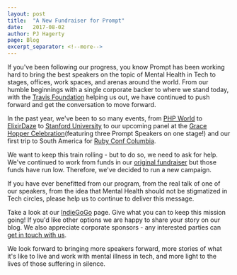 ```yaml
---
layout: post
title:  "A New Fundraiser for Prompt"
date:   2017-08-02
author: PJ Hagerty
page: Blog
excerpt_separator: <!--more-->
---
```


If you've been following our progress, you know Prompt has been working hard to bring the best speakers on the topic of Mental Health in Tech to stages, offices, work spaces, and arenas around the world. From our humble beginnings with a single corporate backer to where we stand today, with the [Travis Foundation](http://foundation.travis-ci.org/) helping us out, we have continued to push forward and get the conversation to move forward.

In the past year, we've been to so many events, from [PHP World](https://world.phparch.com/) to [ElixirDaze](http://www.elixirdaze.com/) to [Stanford University](http://125.stanford.edu/cssocial-good/) to our upcoming panel at the [Grace Hopper Celebration](https://ghc.anitaborg.org/)(featuring three Prompt Speakers on one stage!) and our first trip to South America for [Ruby Conf Columbia](http://www.rubyconf.co/).

We want to keep this train rolling - but to do so, we need to ask for help. We've continued to work from funds in our [original fundraiser](http://mhprompt.org/2015/10/05/our-indiegogo-story.html) but those funds have run low. Therefore, we've decided to run a new campaign.

If you have ever benefitted from our program, from the real talk of one of our speakers, from the idea that Mental Health should not be stigmatized in Tech circles, please help us to continue to deliver this message.

Take a look at our [IndieGoGo](https://igg.me/at/prompt2018) page. Give what you can to keep this mission going! If you'd like other options we are happy to share your story on our blog. We also appreciate corporate sponsors - any interested parties can [get in touch with us](mailto:team@mhprompt.org).

We look forward to bringing more speakers forward, more stories of what it's like to live and work with mental illness in tech, and more light to the lives of those suffering in silence.
